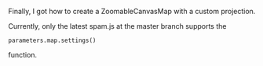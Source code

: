 Finally, I got how to create a ZoomableCanvasMap with a custom projection.

Currently, only the latest spam.js at the master branch supports the

    parameters.map.settings()

function.
